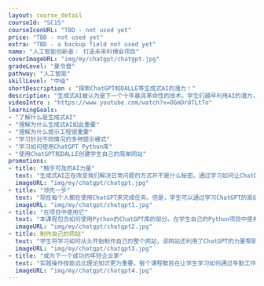 ```yaml
---
layout: course_detail
courseId: "SC15"
courseIconURL: "TBD - not used yet"
price: "TBD - not used yet"
extra: "TBD - a backup field not used yet"
name: "人工智能创新者： 打造未来科博会项目"
coverImageURL: "img/my/chatgpt/chatgpt.jpg"
gradeLevel: "夏令营"
pathway: "人工智能"
skillLevel: "中级"
shortDescription : "探索ChatGPT和DALLE等生成式AI的潜力！"
description: "生成式AI被认为是下一个十年最具革命性的技术。学生们越早利用AI的潜力，他们就会为未来做好更充分的准备。在这个夏令营中，学生们将学习如何最佳地利用OpenAI的生成式AI系统，如ChatGPT和DALLE，并创建令人震惊的项目，这些项目将会在科学展览展示时给大家留下深刻印象。"
videoIntro : "https://www.youtube.com/watch?v=OGmDr8TLtTo"
learningGoals:
- "了解什么是生成式AI"
- "理解为什么生成式AI如此重要"
- "理解为什么提示工程很重要"
- "学习针对不同情况的多种提示模式"
- "学习如何使用ChatGPT Python库"
- "使用ChatGPT和DALLE创建学生自己的简单网站"
promotions:
- title: "触手可及的AI力量"
  text: "生成式AI正在改变我们解决日常问题的方式并不是什么秘密。通过学习如何让ChatGPT和DALLE几乎完成学生需要的任何事情，走在前沿。"
  imageURL: "img/my/chatgpt/chatgpt.jpg"
- title: "领先一步"
  text: "现在每个人都在使用ChatGPT来完成任务。但是，学生可以通过学习ChatGPT的高级技巧和窍门来领先一步，更快地完成任务。"
  imageURL: "img/my/chatgpt/chatgpt1.jpg"
- title: "在项目中使用它"
  text: "本课程包含如何使用Python的ChatGPT库的部分。在学生自己的Python项目中使用这个库，学生可以将这些项目提交到比赛中。"
  imageURL: "img/my/chatgpt/chatgpt2.jpg"
- title: 制作自己的网站"
  text: "学生将学习如何从头开始制作自己的整个网站，该网站还利用了ChatGPT的力量帮助访问者。"
  imageURL: "img/my/chatgpt/chatgpt3.jpg"
- title: "成为下一个成功的年轻企业家"
  text: "实践操作技能远比理论知识更为重要。每个课程都旨在让学生学习如何通过辛勤工作，将一个项目的想法变为现实。这些挑战期间培养出来的是年轻的小企业家。"
  imageURL: "img/my/chatgpt/chatgpt4.jpg"
---
```

